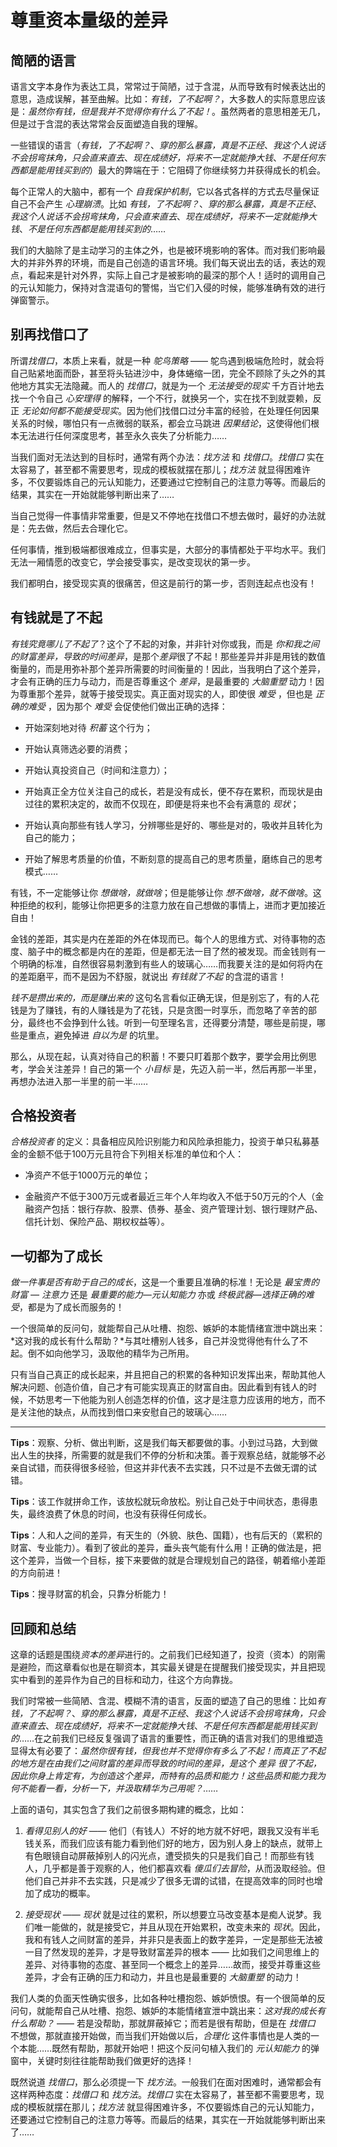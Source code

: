 # 尊重资本量级的差异

## 简陋的语言
语言文字本身作为表达工具，常常过于简陋，过于含混，从而导致有时候表达出的意思，造成误解，甚至曲解。比如：*有钱，了不起啊？*，大多数人的实际意思应该是：*虽然你有钱，但是我并不觉得你有什么了不起！*。虽然两者的意思相差无几，但是过于含混的表达常常会反面塑造自我的理解。

一些错误的语言（*有钱，了不起啊？*、*穿的那么暴露，真是不正经*、*我这个人说话不会拐弯抹角，只会直来直去*、*现在成绩好，将来不一定就能挣大钱*、*不是任何东西都是能用钱买到的*）最大的弊端在于：它阻碍了你继续努力并获得成长的机会。

每个正常人的大脑中，都有一个 *自我保护机制*，它以各式各样的方式去尽量保证自己不会产生 *心理崩溃*。比如 *有钱，了不起啊？*、*穿的那么暴露，真是不正经*、*我这个人说话不会拐弯抹角，只会直来直去*、*现在成绩好，将来不一定就能挣大钱*、*不是任何东西都是能用钱买到的*……

我们的大脑除了是主动学习的主体之外，也是被环境影响的客体。而对我们影响最大的并非外界的环境，而是自己创造的语言环境。我们每天说出去的话，表达的观点，看起来是针对外界，实际上自己才是被影响的最深的那个人！适时的调用自己的元认知能力，保持对含混语句的警惕，当它们入侵的时候，能够准确有效的进行弹窗警示。

## 别再找借口了
所谓*找借口*，本质上来看，就是一种 *鸵鸟策略* —— 鸵鸟遇到极端危险时，就会将自己贴紧地面而卧，甚至将头钻进沙中，身体蜷缩一团，完全不顾除了头之外的其他地方其实无法隐藏。而人的 *找借口*，就是为一个 *无法接受的现实* 千方百计地去找一个令自己 *心安理得* 的解释，一个不行，就换另一个，实在找不到就耍赖，反正 *无论如何都不能接受现实*。因为他们找借口过分丰富的经验，在处理任何因果关系的时候，哪怕只有一点微弱的联系，都会立马跳进 *因果结论*，这使得他们根本无法进行任何深度思考，甚至永久丧失了分析能力……

当我们面对无法达到的目标时，通常有两个办法：*找方法* 和 *找借口*。*找借口* 实在太容易了，甚至都不需要思考，现成的模板就摆在那儿；*找方法* 就显得困难许多，不仅要锻炼自己的元认知能力，还要通过它控制自己的注意力等等。而最后的结果，其实在一开始就能够判断出来了……

当自己觉得一件事情非常重要，但是又不停地在找借口不想去做时，最好的办法就是：先去做，然后去合理化它。

任何事情，推到极端都很难成立，但事实是，大部分的事情都处于平均水平。我们无法一厢情愿的改变它，学会接受事实，是改变现状的第一步。

我们都明白，接受现实真的很痛苦，但这是前行的第一步，否则连起点也没有！

## 有钱就是了不起
*有钱究竟哪儿了不起了*？这个了不起的对象，并非针对你或我，而是 *你和我之间的财富差异，导致的时间差异*，是那个*差异*很了不起！那些差异并非是用钱的数值衡量的，而是用弥补那个差异所需要的时间衡量的！因此，当我明白了这个差异，才会有正确的压力与动力，而是否尊重这个 *差异*，是最重要的 *大脑重塑* 动力！因为尊重那个差异，就等于接受现实。真正面对现实的人，即使很 *难受* ，但也是 *正确的难受* ，因为那个 *难受* 会促使他们做出正确的选择：
- 开始深刻地对待 *积蓄* 这个行为；

- 开始认真筛选必要的消费；

- 开始认真投资自己（时间和注意力）；

- 开始真正全方位关注自己的成长，若是没有成长，便不存在累积，而现状是由过往的累积决定的，故而不仅现在，即便是将来也不会有满意的 *现状*；

- 开始认真向那些有钱人学习，分辨哪些是好的、哪些是对的，吸收并且转化为自己的能力；

- 开始了解思考质量的价值，不断刻意的提高自己的思考质量，磨练自己的思考模式……

有钱，不一定能够让你 *想做啥，就做啥*；但是能够让你 *想不做啥，就不做啥*。这种拒绝的权利，能够让你把更多的注意力放在自己想做的事情上，进而才更加接近自由！

金钱的差距，其实是内在差距的外在体现而已。每个人的思维方式、对待事物的态度、脑子中的概念都是内在的差距，但是都无法一目了然的被发现。而金钱则有一个明确的标准，自然很容易刺激到有些人的玻璃心……而我要关注的是如何将内在的差距磨平，而不是因为不舒服，就说出 *有钱就了不起* 的含混的语言！

*钱不是攒出来的，而是赚出来的* 这句名言看似正确无误，但是别忘了，有的人花钱是为了赚钱，有的人赚钱是为了花钱，只是贪图一时享乐，而忽略了辛苦的部分，最终也不会挣到什么钱。听到一句至理名言，还得要分清楚，哪些是前提，哪些是重点，避免掉进 *自以为是* 的坑里。

那么，从现在起，认真对待自己的积蓄！不要只盯着那个数字，要学会用比例思考，学会关注差异！自己的第一个 *小目标* 是，先迈入前一半，然后再那一半里，再想办法进入那一半里的前一半……

## 合格投资者
*合格投资者* 的定义：具备相应风险识别能力和风险承担能力，投资于单只私募基金的金额不低于100万元且符合下列相关标准的单位和个人：
- 净资产不低于1000万元的单位；

- 金融资产不低于300万元或者最近三年个人年均收入不低于50万元的个人（金融资产包括：银行存款、股票、债券、基金、资产管理计划、银行理财产品、信托计划、保险产品、期权权益等）。

## 一切都为了成长
*做一件事是否有助于自己的成长*，这是一个重要且准确的标准！无论是 *最宝贵的财富 — 注意力* 还是 *最重要的能力—元认知能力* 亦或 *终极武器—选择正确的难受*，都是为了成长而服务的！

一个很简单的反问句，就能帮自己从吐槽、抱怨、嫉妒的本能情绪宣泄中跳出来：*这对我的成长有什么帮助？*与其吐槽别人钱多，自己并没觉得他有什么了不起。倒不如向他学习，汲取他的精华为己所用。

只有当自己真正的成长起来，并且把自己的积累的各种知识发挥出来，帮助其他人解决问题、创造价值，自己才有可能实现真正的财富自由。因此看到有钱人的时候，不妨思考一下他能为别人创造怎样的价值，这才是注意力应该用的地方，而不是关注他的缺点，从而找到借口来安慰自己的玻璃心……

---

**Tips**：观察、分析、做出判断，这是我们每天都要做的事。小到过马路，大到做出人生的抉择，所需要的就是我们不停的分析和决策。善于观察总结，就能够不必亲自试错，而获得很多经验，但这并非代表不去实践，只不过是不去做无谓的试错。

**Tips**：该工作就拼命工作，该放松就玩命放松。别让自己处于中间状态，患得患失，最终浪费了休息的时间，也没有获得任何成长。

**Tips**：人和人之间的差异，有天生的（外貌、肤色、国籍），也有后天的（累积的财富、专业能力）。看到了彼此的差异，垂头丧气能有什么用！正确的做法是，把这个差异，当做一个目标，接下来要做的就是合理规划自己的路径，朝着缩小差距的方向前进！

**Tips**：搜寻财富的机会，只靠分析能力！

## 回顾和总结
这章的话题是围绕*资本的差异*进行的。之前我们已经知道了，投资（资本）的刚需是避险，而这章看似也是在聊资本，其实最关键是在提醒我们接受现实，并且把现实中看到的差异作为自己的目标和动力，往这个方向靠拢。

我们时常被一些简陋、含混、模糊不清的语言，反面的塑造了自己的思维：比如*有钱，了不起啊？*、*穿的那么暴露，真是不正经*、*我这个人说话不会拐弯抹角，只会直来直去*、*现在成绩好，将来不一定就能挣大钱*、*不是任何东西都是能用钱买到的*……在之前我们已经反复强调了语言的重要性，而正确的语言对我们的思维塑造显得太有必要了：*虽然你很有钱，但我也并不觉得你有多么了不起！而真正了不起的地方是在由我们之间财富的差异而导致的时间的差异，是这个 *差异* 很了不起，因此你身上肯定有，为创造这个差异，而特有的品质和能力！这些品质和能力我为何不能看一看，分析一下，并汲取精华为己用呢？*……

上面的语句，其实包含了我们之前很多期构建的概念，比如：
1. *看得见别人的好* —— 他们（有钱人）不好的地方就不好吧，跟我又没有半毛钱关系，而我们应该有能力看到他们好的地方，因为别人身上的缺点，就带上有色眼镜自动屏蔽掉别人的闪光点，遭受损失的只是我们自己！而那些有钱人，几乎都是善于观察的人，他们都喜欢看 *傻瓜们去冒险*，从而汲取经验。但他们自己并非不去实践，只是减少了很多无谓的试错，在提高效率的同时也增加了成功的概率。

2. *接受现状* —— *现状* 就是过往的累积，所以想要立马改变基本是痴人说梦。我们唯一能做的，就是接受它，并且从现在开始累积，改变未来的 *现状*。因此，我和有钱人之间财富的差异，并非只是表面上的数字差异，一定是那些无法被一目了然发现的差异，才是导致财富差异的根本 —— 比如我们之间思维上的差异、对待事物的态度、甚至同一个概念上的差异……故而，接受并尊重这些差异，才会有正确的压力和动力，并且也是最重要的 *大脑重塑* 的动力！

我们人类的负面天性确实很多，比如各种吐槽抱怨、嫉妒愤恨。有一个很简单的反问句，就能帮自己从吐槽、抱怨、嫉妒的本能情绪宣泄中跳出来：*这对我的成长有什么帮助？* —— 若是没帮助，那就屏蔽掉它；而若是很有帮助，但是在 *找借口* 不想做，那就直接开始做，而当我们开始做以后，*合理化* 这件事情也是人类的一个本能……既然有帮助，那就开始吧！把这个反问句植入我们的 *元认知能力* 的弹窗中，关键时刻往往能帮助我们做更好的选择！

既然说道 *找借口*，那么必须提一下 *找方法*。一般我们在面对困难时，通常都会有这样两种态度：*找借口* 和 *找方法*。*找借口* 实在太容易了，甚至都不需要思考，现成的模板就摆在那儿；*找方法* 就显得困难许多，不仅要锻炼自己的元认知能力，还要通过它控制自己的注意力等等。而最后的结果，其实在一开始就能够判断出来了……
